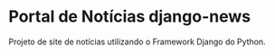 Portal de Notícias django-news
===========

Projeto de site de notícias utilizando o Framework Django do Python.
